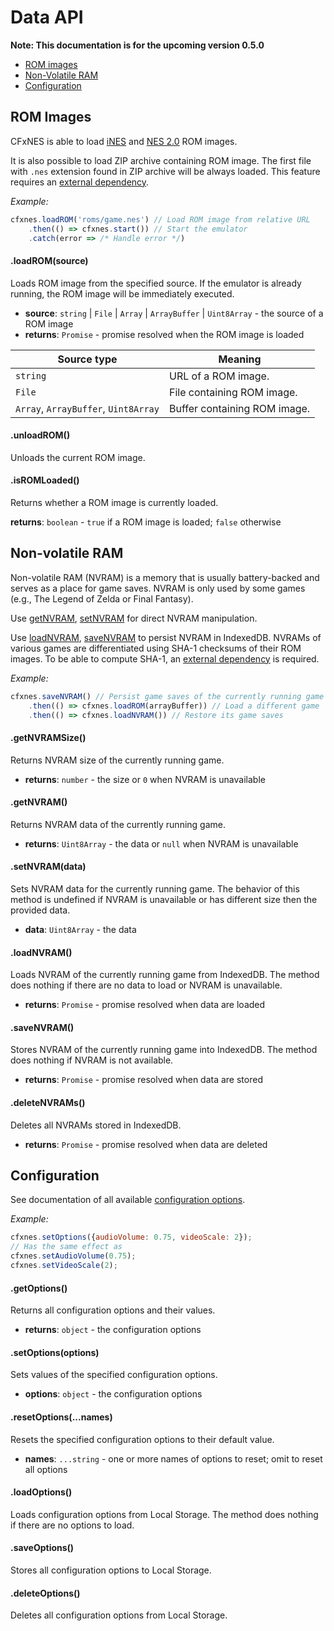 
# Data API

**Note: This documentation is for the upcoming version 0.5.0**

- [ROM images](#user-content-rom-images)
- [Non-Volatile RAM](#user-content-non-volatile-ram)
- [Configuration](#user-content-configuration)

## ROM Images

CFxNES is able to load [iNES](http://wiki.nesdev.com/w/index.php/INES) and [NES 2.0](http://wiki.nesdev.com/w/index.php/NES_2.0) ROM images.

It is also possible to load ZIP archive containing ROM image. The first file with `.nes` extension found in ZIP archive will be always loaded. This feature requires an [external dependency](api.md#user-content-external-dependencies).

*Example:*

``` javascript
cfxnes.loadROM('roms/game.nes') // Load ROM image from relative URL
    .then(() => cfxnes.start()) // Start the emulator
    .catch(error => /* Handle error */)
```

#### .loadROM(source)

Loads ROM image from the specified source. If the emulator is already running, the ROM image will be immediately executed.

- **source**: `string` | `File` | `Array` | `ArrayBuffer` | `Uint8Array` - the source of a ROM image
- **returns**: `Promise` - promise resolved when the ROM image is loaded

| Source type   | Meaning |
|---------------|---------|
| `string`      | URL of a ROM image. |
| `File`        | File containing ROM image. |
| `Array`, `ArrayBuffer`, `Uint8Array` | Buffer containing ROM image. |

#### .unloadROM()

Unloads the current ROM image.

#### .isROMLoaded()

Returns whether a ROM image is currently loaded.

**returns**: `boolean` - `true` if a ROM image is loaded; `false` otherwise

## Non-volatile RAM

Non-volatile RAM (NVRAM) is a memory that is usually battery-backed and serves as a place for game saves. NVRAM is only used by some games (e.g., The Legend of Zelda or Final Fantasy).

Use [getNVRAM](#user-content-getnvram), [setNVRAM](#user-content-setnvram) for direct NVRAM manipulation.

Use [loadNVRAM](#user-content-loadnvram), [saveNVRAM](#user-content-savenvram) to persist NVRAM in IndexedDB. NVRAMs of various games are differentiated using SHA-1 checksums of their ROM images. To be able to compute SHA-1, an [external dependency](api.md#user-content-external-dependencies) is required.

*Example:*
``` javascript
cfxnes.saveNVRAM() // Persist game saves of the currently running game
    .then(() => cfxnes.loadROM(arrayBuffer)) // Load a different game
    .then(() => cfxnes.loadNVRAM()) // Restore its game saves
```

#### .getNVRAMSize()

Returns NVRAM size of the currently running game.

- **returns**: `number` - the size or `0` when NVRAM is unavailable

#### .getNVRAM()

Returns NVRAM data of the currently running game.

- **returns**: `Uint8Array` - the data or `null` when NVRAM is unavailable

#### .setNVRAM(data)

Sets NVRAM data for the currently running game. The behavior of this method is undefined if NVRAM is unavailable or has different size then the provided data.

- **data**: `Uint8Array` - the data

#### .loadNVRAM()

Loads NVRAM of the currently running game from IndexedDB. The method does nothing if there are no data to load or NVRAM is unavailable.

- **returns**: `Promise` - promise resolved when data are loaded

#### .saveNVRAM()

Stores NVRAM of the currently running game into IndexedDB. The method does nothing if NVRAM is not available.

- **returns**: `Promise` - promise resolved when data are stored

#### .deleteNVRAMs()

Deletes all NVRAMs stored in IndexedDB.

- **returns**: `Promise` - promise resolved when data are deleted

## Configuration

See documentation of all available [configuration options](api.md#user-content-options-and-methods).

*Example:*
``` javascript
cfxnes.setOptions({audioVolume: 0.75, videoScale: 2});
// Has the same effect as
cfxnes.setAudioVolume(0.75);
cfxnes.setVideoScale(2);
```

#### .getOptions()

Returns all configuration options and their values.

- **returns**: `object` - the configuration options

#### .setOptions(options)

Sets values of the specified configuration options.

- **options**: `object` - the configuration options

#### .resetOptions(...names)

Resets the specified configuration options to their default value.

- **names**: `...string`  - one or more names of options to reset; omit to reset all options

#### .loadOptions()

Loads configuration options from Local Storage. The method does nothing if there are no options to load.

#### .saveOptions()

Stores all configuration options to Local Storage.

#### .deleteOptions()

Deletes all configuration options from Local Storage.
